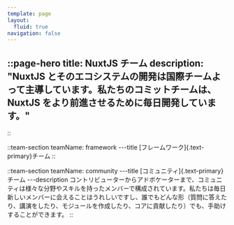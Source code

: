 ```yaml
---
template: page
layout:
  fluid: true
navigation: false
---
```

::page-hero
title: NuxtJS チーム
description: "NuxtJS とそのエコシステムの開発は国際チームよって主導しています。私たちのコミットチームは、NuxtJS をより前進させるために毎日開発しています。"
---
::

::team-section
teamName: framework
---title
[フレームワーク]{.text-primary}チーム
::

::team-section
teamName: community
---title
[コミュニティ]{.text-primary}チーム
---description
コントリビューターからアドボケーターまで、コミュニティは様々な分野やスキルを持ったメンバーで構成されています。私たちは毎日新しいメンバーに会えることはうれしいですし、誰でもどんな形（質問に答えたり、講演をしたり、モジュールを作成したり、コアに貢献したり）でも、手助けすることができます。
::